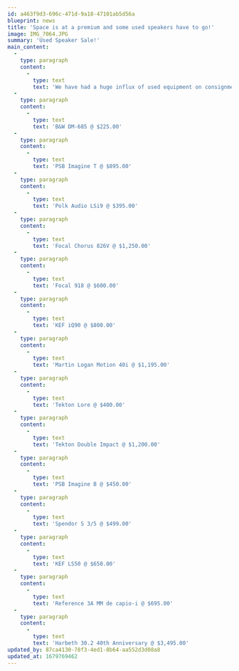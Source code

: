 ```yaml
---
id: a463f9d3-696c-471d-9a18-47101ab5d56a
blueprint: news
title: 'Space is at a premium and some used speakers have to go!'
image: IMG_7064.JPG
summary: 'Used Speaker Sale!'
main_content:
  -
    type: paragraph
    content:
      -
        type: text
        text: 'We have had a huge influx of used equipment on consignment or traded in and it has created a bit of a space issue for us here at Fidelis. Consequently, we are offering a 20% discount off the asking price on our current inventory of used speakers. Many models from iconic brands and priced to go! Discount will be applied to the pricing below -'
  -
    type: paragraph
    content:
      -
        type: text
        text: 'B&W DM-685 @ $225.00'
  -
    type: paragraph
    content:
      -
        type: text
        text: 'PSB Imagine T @ $895.00'
  -
    type: paragraph
    content:
      -
        type: text
        text: 'Polk Audio LSi9 @ $395.00'
  -
    type: paragraph
    content:
      -
        type: text
        text: 'Focal Chorus 826V @ $1,250.00'
  -
    type: paragraph
    content:
      -
        type: text
        text: 'Focal 918 @ $600.00'
  -
    type: paragraph
    content:
      -
        type: text
        text: 'KEF iQ90 @ $800.00'
  -
    type: paragraph
    content:
      -
        type: text
        text: 'Martin Logan Motion 40i @ $1,195.00'
  -
    type: paragraph
    content:
      -
        type: text
        text: 'Tekton Lore @ $400.00'
  -
    type: paragraph
    content:
      -
        type: text
        text: 'Tekton Double Impact @ $1,200.00'
  -
    type: paragraph
    content:
      -
        type: text
        text: 'PSB Imagine B @ $450.00'
  -
    type: paragraph
    content:
      -
        type: text
        text: 'Spendor S 3/5 @ $499.00'
  -
    type: paragraph
    content:
      -
        type: text
        text: 'KEF LS50 @ $650.00'
  -
    type: paragraph
    content:
      -
        type: text
        text: 'Reference 3A MM de capio-i @ $695.00'
  -
    type: paragraph
    content:
      -
        type: text
        text: 'Harbeth 30.2 40th Anniversary @ $3,495.00'
updated_by: 87ca4130-78f3-4ed1-8b64-aa552d3d08a8
updated_at: 1679769462
---
```

